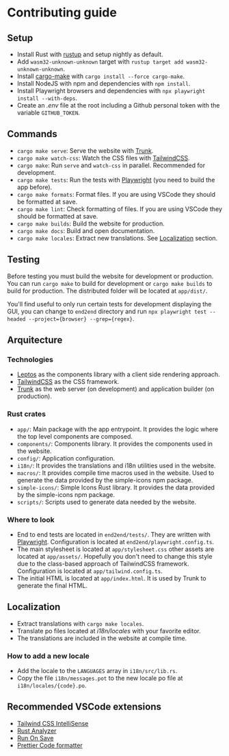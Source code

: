 # Contributing guide

## Setup

- Install Rust with [rustup](https://rustup.rs/) and setup nightly as default.
- Add `wasm32-unknown-unknown` target with `rustup target add wasm32-unknown-unknown`.
- Install [cargo-make](https://sagiegurari.github.io/cargo-make/) with `cargo install --force cargo-make`.
- Install NodeJS with npm and dependencies with `npm install`.
- Install Playwright browsers and dependencies with `npx playwright install --with-deps`.
- Create an _.env_ file at the root including a Github personal token with the variable `GITHUB_TOKEN`.

## Commands

- `cargo make serve`: Serve the website with [Trunk](https://trunkrs.dev/).
- `cargo make watch-css`: Watch the CSS files with [TailwindCSS](https://tailwindcss.com/).
- `cargo make`: Run `serve` and `watch-css` in parallel. Recommended for development.
- `cargo make tests`: Run the tests with [Playwright](https://playwright.dev/) (you need to build the app before).
- `cargo make formats`: Format files. If you are using VSCode they should be formatted at save.
- `cargo make lint`: Check formatting of files. If you are using VSCode they should be formatted at save.
- `cargo make builds`: Build the website for production.
- `cargo make docs`: Build and open documentation.
- `cargo make locales`: Extract new translations. See [Localization](#localization) section.

## Testing

Before testing you must build the website for development or production. You can run `cargo make` to build for development or `cargo make builds` to build for production. The distributed folder will be located at `app/dist/`.

You'll find useful to only run certain tests for development displaying the GUI, you can change to `end2end` directory and run `npx playwright test --headed --project={browser} --grep={regex}`.

## Arquitecture

### Technologies

- [Leptos](https://docs.rs/leptos) as the components library with a client side rendering approach.
- [TailwindCSS](https://tailwindcss.com/) as the CSS framework.
- [Trunk](https://trunkrs.dev/) as the web server (on development) and application builder (on production).

### Rust crates

- `app/`: Main package with the app entrypoint. It provides the logic where the top level components are composed.
- `components/`: Components library. It provides the components used in the website.
- `config/`: Application configuration.
- `i18n/`: It provides the translations and i18n utilities used in the website.
- `macros/`: It provides compile time macros used in the website. Used to generate the data provided by the simple-icons npm package.
- `simple-icons/`: Simple Icons Rust library. It provides the data provided by the simple-icons npm package.
- `scripts/`: Scripts used to generate data needed by the website.

### Where to look

- End to end tests are located in `end2end/tests/`. They are written with [Playwright](https://playwright.dev/). Configuration is located at `end2end/playwright.config.ts`.
- The main stylesheet is located at `app/stylesheet.css` other assets are located at `app/assets/`. Hopefully you don't need to change this style due to the class-based approach of TailwindCSS framework. Configuration is located at `app/tailwind.config.ts`.
- The initial HTML is located at `app/index.html`. It is used by Trunk to generate the final HTML.

## Localization

- Extract translations with `cargo make locales`.
- Translate po files located at _i18n/locales_ with your favorite editor.
- The translations are included in the website at compile time.

### How to add a new locale

- Add the locale to the `LANGUAGES` array in `i18n/src/lib.rs`.
- Copy the file `i18n/messages.pot` to the new locale po file at `i18n/locales/{code}.po`.

## Recommended VSCode extensions

- [Tailwind CSS IntelliSense](https://marketplace.visualstudio.com/items?itemName=bradlc.vscode-tailwindcss)
- [Rust Analyzer](https://marketplace.visualstudio.com/items?itemName=matklad.rust-analyzer)
- [Run On Save](https://marketplace.visualstudio.com/items?itemName=emeraldwalk.RunOnSave)
- [Prettier Code formatter](https://marketplace.visualstudio.com/items?itemName=esbenp.prettier-vscode)
